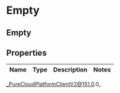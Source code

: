 # Empty

## Empty

## Properties

|Name | Type | Description | Notes|
|------------ | ------------- | ------------- | -------------|



_PureCloudPlatformClientV2@151.0.0_
